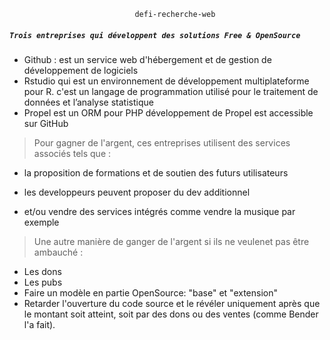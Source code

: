                                 defi-recherche-web

##### ```Trois entreprises qui développent des solutions Free & OpenSource ```

- Github : est un service web d'hébergement et de gestion de développement de logiciels
- Rstudio qui est un environnement de développement multiplateforme pour R. c'est un langage de programmation utilisé pour le traitement de données et l’analyse statistique
- Propel est un ORM pour PHP  développement de Propel est accessible sur GitHub

> Pour gagner de l'argent, ces entreprises utilisent des services associés tels que :
- la proposition de formations et de soutien des futurs utilisateurs
- les developpeurs peuvent proposer du dev additionnel

- et/ou vendre des services intégrés comme vendre la musique par exemple

>Une autre manière de ganger de l'argent si ils ne veulenet pas être ambauché :
- Les dons
- Les pubs
- Faire un modèle en partie OpenSource: "base" et "extension" 
- Retarder l'ouverture du code source et le révéler uniquement après que le montant soit atteint, soit par des dons ou des ventes (comme Bender l'a fait).